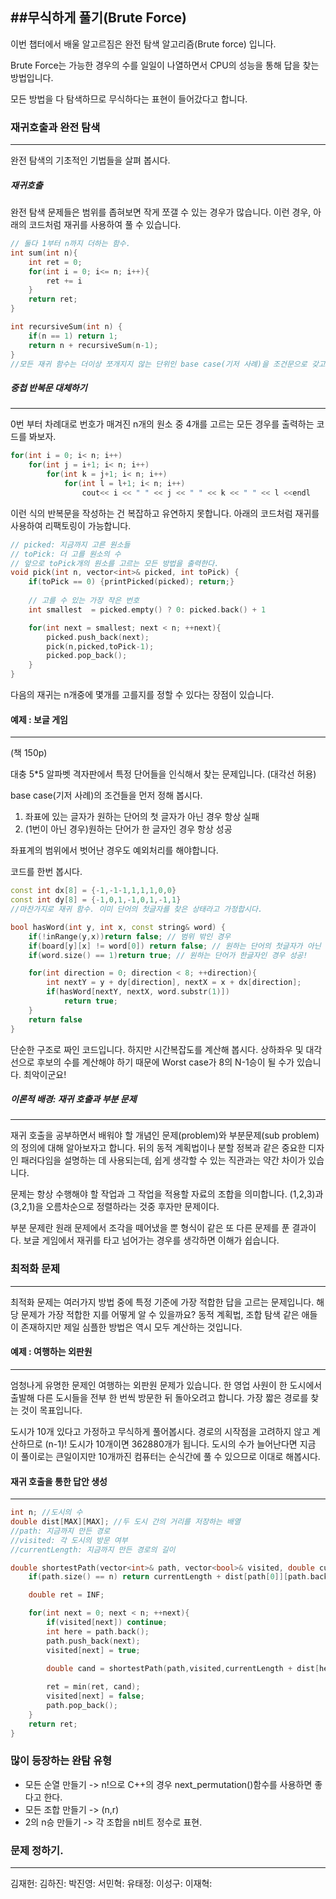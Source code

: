 ##무식하게 풀기(Brute Force)
-------------------------------------
이번 챕터에서 배울 알고르짐은 완전 탐색 알고리즘(Brute force) 입니다. 


Brute Force는 가능한 경우의 수를 일일이 나열하면서 CPU의 성능을 통해 답을 찾는 방법입니다.

모든 방법을 다 탐색하므로 무식하다는 표현이 들어갔다고 합니다.

### 재귀호출과 완전 탐색
-------------------------------------

완전 탐색의 기초적인 기법들을 살펴 봅시다.

##### 재귀호출
완전 탐색 문제들은 범위를 좁혀보면 작게 쪼갤 수 있는 경우가 많습니다. 
이런 경우, 아래의 코드처럼 재귀를 사용하여 풀 수 있습니다. 

```C++
// 둘다 1부터 n까지 더하는 함수.
int sum(int n){
    int ret = 0;
    for(int i = 0; i<= n; i++){
        ret += i
    }
    return ret;
}

int recursiveSum(int n) {
    if(n == 1) return 1;
    return n + recursiveSum(n-1);
}
//모든 재귀 함수는 더이상 쪼개지지 않는 단위인 base case(기저 사례)을 조건문으로 갖고 있어야 합니다.
```

##### 중첩 반복문 대체하기
---------------------------------------
0번 부터 차례대로 번호가 매겨진 n개의 원소 중 4개를 고르는 모든 경우를 출력하는 코드를 봐보자.

```C
for(int i = 0; i< n; i++)
    for(int j = i+1; i< n; i++)
        for(int k = j+1; i< n; i++)
            for(int l = l+1; i< n; i++)
                cout<< i << " " << j << " " << k << " " << l <<endl
```

이런 식의 반복문을 작성하는 건 복잡하고 유연하지 못합니다.
아래의 코드처럼 재귀를 사용하여 리팩토링이 가능합니다.


```C
// picked: 지금까지 고른 원소들
// toPick: 더 고를 원소의 수
// 앞으로 toPick개의 원소를 고르는 모든 방법을 출력한다.
void pick(int n, vector<int>& picked, int toPick) {
    if(toPick == 0) {printPicked(picked); return;}
    
    // 고를 수 있는 가장 작은 번호
    int smallest  = picked.empty() ? 0: picked.back() + 1

    for(int next = smallest; next < n; ++next){
        picked.push_back(next);
        pick(n,picked,toPick-1);
        picked.pop_back();
    }
}
```
다음의 재귀는 n개중에 몇개를 고를지를 정할 수 있다는 장점이 있습니다.

#### 예제 : 보글 게임
-------------------------------------
(책 150p)

대충 5*5 알파벳 격자판에서 특정 단어들을 인식해서 찾는 문제입니다. (대각선 허용)

base case(기저 사례)의 조건들을 먼저 정해 봅시다.
1. 좌표에 있는 글자가 원하는 단어의 첫 글자가 아닌 경우 항상 실패
2. (1번이 아닌 경우)원하는 단어가 한 글자인 경우 항상 성공

좌표계의 범위에서 벗어난 경우도 예외처리를 해야합니다.

코드를 한번 봅시다. 
```C++
const int dx[8] = {-1,-1-1,1,1,1,0,0}
const int dy[8] = {-1,0,1,-1,0,1,-1,1}
//마찬가지로 재귀 함수. 이미 단어의 첫글자를 찾은 상태라고 가정합시다.

bool hasWord(int y, int x, const string& word) {
    if(!inRange(y,x))return false; // 범위 밖인 경우
    if(board[y][x] != word[0]) return false; // 원하는 단어의 첫글자가 아닌 경우
    if(word.size() == 1)return true; // 원하는 단어가 한글자인 경우 성공!

    for(int direction = 0; direction < 8; ++direction){
        int nextY = y + dy[direction], nextX = x + dx[direction];
        if(hasWord[nextY, nextX, word.substr(1)])
            return true;
    }
    return false
}
```
단순한 구조로 짜인 코드입니다. 하지만 시간복잡도를 계산해 봅시다.
상하좌우 및 대각선으로 후보의 수를 계산해야 하기 때문에 Worst case가 8의 N-1승이 될 수가 있습니다. 최악이군요!

##### 이론적 배경: 재귀 호출과 부분 문제
------------------------------
재귀 호출을 공부하면서 배워야 할 개념인 문제(problem)와 부분문제(sub problem)의 정의에 대해 알아보자고 합니다. 
뒤의 동적 계획법이나 분할 정복과 같은 중요한 디자인 패러다임을 설명하는 데 사용되는데, 쉽게 생각할 수 있는 직관과는 약간 차이가 있습니다.

문제는 항상 수행해야 할 작업과 그 작업을 적용할 자료의 조합을 의미합니다. 
(1,2,3)과 (3,2,1)을 오름차순으로 정렬하라는 것중 후자만 문제이다.

부분 문제란 원래 문제에서 조각을 떼어냈을 뿐 형식이 같은 또 다른 문제를 푼 결과이다.
보글 게임에서 재귀를 타고 넘어가는 경우를 생각하면 이해가 쉽습니다.


### 최적화 문제
---------------------------------------------
최적화 문제는 여러가지 방법 중에 특정 기준에 가장 적합한 답을 고르는 문제입니다. 
해당 문제가 가장 적합한 지를 어떻게 알 수 있을까요?
동적 계획법, 조합 탐색 같은 애들이 존재하지만 제일 심플한 방법은 역시 모두 계산하는 것입니다. 

#### 예제 : 여행하는 외판원
---------------------------------------------------------
엄청나게 유명한 문제인 여행하는 외판원 문제가 있습니다. 
한 영업 사원이 한 도시에서 출발해 다른 도시들을 전부 한 번씩 방문한 뒤 돌아오려고 합니다. 가장 짧은 경로를 찾는 것이 목표입니다.

도시가 10개 있다고 가정하고 무식하게 풀어봅시다.
경로의 시작점을 고려하지 않고 계산하므로 (n-1)! 도시가 10개이면 362880개가 됩니다. 도시의 수가 늘어난다면 지금 이 풀이로는 큰일이지만 10개까진 컴퓨터는 순식간에 풀 수 있으므로 이대로 해봅시다.


#### 재귀 호출을 통한 답안 생성
-------------------------------------------
```C++
int n; //도시의 수
double dist[MAX][MAX]; //두 도시 간의 거리를 저장하는 배열
//path: 지금까지 만든 경로
//visited: 각 도시의 방문 여부
//currentLength: 지금까지 만든 경로의 길이

double shortestPath(vector<int>& path, vector<bool>& visited, double currentLength){
    if(path.size() == n) return currentLength + dist[path[0]][path.back()]//base case: N이 되었다는건 모두 순회했다는 의미.

    double ret = INF;

    for(int next = 0; next < n; ++next){
        if(visited[next]) continue;
        int here = path.back();
        path.push_back(next);
        visited[next] = true;

        double cand = shortestPath(path,visited,currentLength + dist[here][next])
        
        ret = min(ret, cand);
        visited[next] = false;
        path.pop_back();
    }
    return ret;
}
```

### 많이 등장하는 완탐 유형
- 모든 순열 만들기 -> n!으로 C++의 경우 next_permutation()함수를 사용하면 좋다고 한다. 
- 모든 조합 만들기 -> (n,r)
- 2의 n승 만들기 -> 각 조합을 n비트 정수로 표현.

### 문제 정하기.
-----------------------------------------------------------------
김재헌:
김하진:
박진영:
서민혁:
유태정:
이성구:
이재혁: